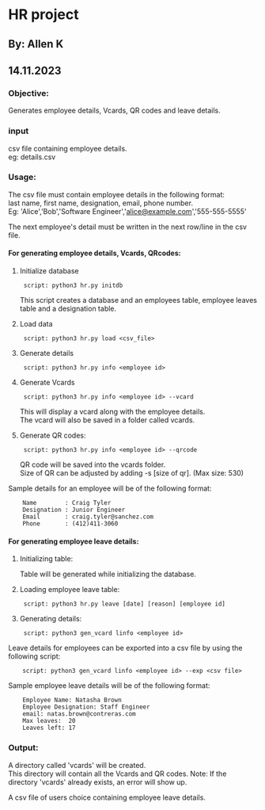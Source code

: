 # HR project
## By: Allen K
## 14.11.2023

### Objective:
	
Generates employee details, Vcards, QR codes and leave details. 

### input

csv file containing employee details.\
eg: details.csv
	
### Usage:

The csv file must contain employee details in the following format:\
	last name, first name, designation, email, phone number.\
Eg: 'Alice','Bob','Software Engineer','alice@example.com','555-555-5555'

The next employee's detail must be written in the next row/line in the csv file.
	
#### For generating employee details, Vcards, QRcodes:

1) Initialize database

		script: python3 hr.py initdb
	This script creates a database and an employees table, employee leaves table and a designation table.

2) Load data

		script: python3 hr.py load <csv_file>

3) Generate details

		script: python3 hr.py info <employee id>

4) Generate Vcards

		script: python3 hr.py info <employee id> --vcard

	This will display a vcard along with the employee details.\
	The vcard will also be saved in a folder called vcards.

5) Generate QR codes:

		script: python3 hr.py info <employee id> --qrcode

	QR code will be saved into the vcards folder.\
	Size of QR can be adjusted by adding -s [size of qr].
	(Max size: 530)

 Sample details for an employee will be of the following format:

		Name        : Craig Tyler
		Designation : Junior Engineer
		Email       : craig.tyler@sanchez.com
		Phone       : (412)411-3060

#### For generating employee leave details:

1) Initializing table:

	Table will be generated while initializing the database.

2) Loading employee leave table:

		script: python3 hr.py leave [date] [reason] [employee id]	

3) Generating details:

		script: python3 gen_vcard linfo <employee id>

Leave details for employees can be exported into a csv file by using the following script:

		script: python3 gen_vcard linfo <employee id> --exp <csv file>

Sample employee leave details will be of the following format:

		Employee Name: Natasha Brown
		Employee Designation: Staff Engineer
		email: natas.brown@contreras.com
		Max leaves:  20
		Leaves left: 17

### Output:

A directory called 'vcards' will be created.\
This directory will contain all the Vcards and QR codes.
Note: If the directory 'vcards' already exists, an error will show up.

A csv file of users choice containing employee leave details. 
	
	

	   

